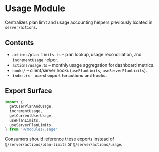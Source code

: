 # Usage Module

Centralizes plan limit and usage accounting helpers previously located in `server/actions`.

## Contents
- `actions/plan-limits.ts` – plan lookup, usage reconciliation, and `incrementUsage` helper.
- `actions/usage.ts` – monthly usage aggregation for dashboard metrics.
- `hooks/` – client/server hooks (`usePlanLimits`, `useServerPlanLimits`).
- `index.ts` – barrel export for actions and hooks.

## Export Surface
```ts
import {
  getUserPlanAndUsage,
  incrementUsage,
  getCurrentUserUsage,
  usePlanLimits,
  useServerPlanLimits,
} from '@/modules/usage'
```

Consumers should reference these exports instead of `@/server/actions/plan-limits` or `@/server/actions/usage`.
